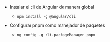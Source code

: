 - Instalar el cli de Angular de manera global

  - `npm install -g @angular/cli`

- Configurar pnpm como manejador de paquetes

  - `ng config -g cli.packageManager pnpm`
